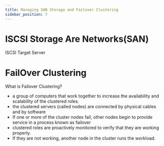 ```yaml
---
title: Managing SAN Storage and Failover Clustering
sidebar_position: 7
---
```


# ISCSI Storage Are Networks(SAN)

ISCSI Target Server

# FailOver Clustering

What is Failover Clustering?

- a group of computers that work together to increase the availability and scalability of the clustered roles.
- the clustered servers (called nodes) are connected by physical cables and by software
- If one or more of the cluster nodes fail, other nodes begin to provide service in a process known as failover
- clustered roles are proactively monitored to verify that they are working properly.
- If they are not working, another node in the cluster runs the workload.
